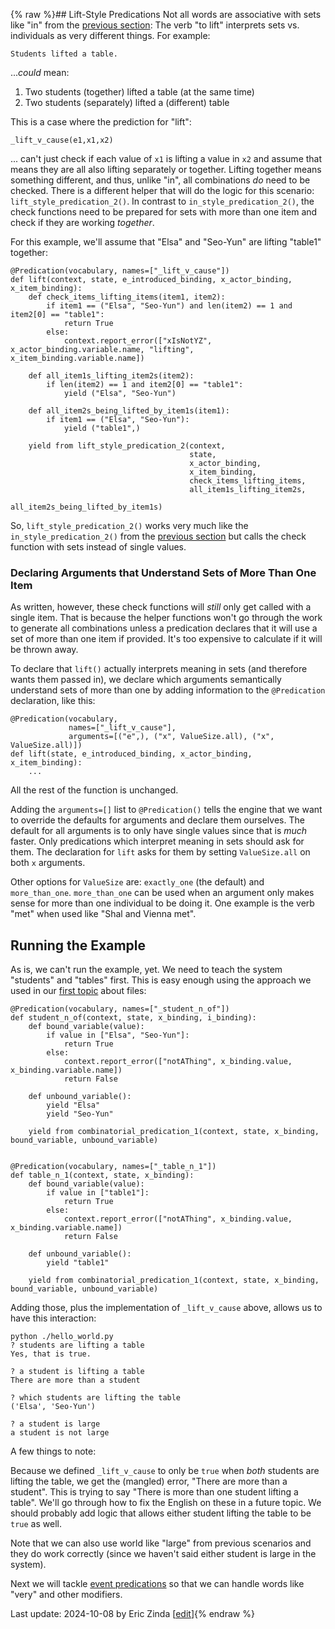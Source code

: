 {% raw %}## Lift-Style Predications
Not all words are associative with sets like "in" from the [previous section](https://blog.inductorsoftware.com/Perplexity/home/pxhowto/pxHowTo030InStylePredications): The verb "to lift" interprets sets vs. individuals as very different things.  For example:

```
Students lifted a table.
```

...*could* mean: 
1. Two students (together) lifted a table (at the same time)
2. Two students (separately) lifted a (different) table

This is a case where the prediction for "lift":

```
_lift_v_cause(e1,x1,x2)
```

... can't just check if each value of `x1` is lifting a value in `x2` and assume that means they are all also lifting separately or together.  Lifting together means something different, and thus, unlike "in", all combinations *do* need to be checked. There is a different helper that will do the logic for this scenario: `lift_style_predication_2()`. In contrast to `in_style_predication_2()`, the check functions need to be prepared for sets with more than one item and check if they are working *together*.

For this example, we'll assume that "Elsa" and "Seo-Yun" are lifting "table1" together:

```
@Predication(vocabulary, names=["_lift_v_cause"])
def lift(context, state, e_introduced_binding, x_actor_binding, x_item_binding):
    def check_items_lifting_items(item1, item2):
        if item1 == ("Elsa", "Seo-Yun") and len(item2) == 1 and item2[0] == "table1":
            return True
        else:
            context.report_error(["xIsNotYZ", x_actor_binding.variable.name, "lifting", x_item_binding.variable.name])

    def all_item1s_lifting_item2s(item2):
        if len(item2) == 1 and item2[0] == "table1":
            yield ("Elsa", "Seo-Yun")

    def all_item2s_being_lifted_by_item1s(item1):
        if item1 == ("Elsa", "Seo-Yun"):
            yield ("table1",)

    yield from lift_style_predication_2(context,
                                        state, 
                                        x_actor_binding, 
                                        x_item_binding,
                                        check_items_lifting_items, 
                                        all_item1s_lifting_item2s,
                                        all_item2s_being_lifted_by_item1s)
```

So, `lift_style_predication_2()` works very much like the `in_style_predication_2()` from the [previous section](https://blog.inductorsoftware.com/Perplexity/home/pxhowto/pxHowTo030InStylePredications) but calls the check function with sets instead of single values.

### Declaring Arguments that Understand Sets of More Than One Item
As written, however, these check functions will *still* only get called with a single item. That is because the helper functions won't go through the work to generate all combinations unless a predication declares that it will use a set of more than one item if provided. It's too expensive to calculate if it will be thrown away.  

To declare that `lift()` actually interprets meaning in sets (and therefore wants them passed in), we declare which arguments semantically understand sets of more than one by adding information to the `@Predication` declaration, like this:

```
@Predication(vocabulary,
             names=["_lift_v_cause"],
             arguments=[("e",), ("x", ValueSize.all), ("x", ValueSize.all)])
def lift(state, e_introduced_binding, x_actor_binding, x_item_binding):
    ...
```
All the rest of the function is unchanged.

Adding the `arguments=[]` list to `@Predication()` tells the engine that we want to override the defaults for arguments and declare them ourselves.  The default for all arguments is to only have single values since that is *much* faster.  Only predications which interpret meaning in sets should ask for them. The declaration for `lift` asks for them by setting `ValueSize.all` on both `x` arguments.

Other options for `ValueSize` are: `exactly_one` (the default) and `more_than_one`. `more_than_one` can be used when an argument only makes sense for more than one individual to be doing it. One example is the verb "met" when used like "Shal and Vienna met".

## Running the Example
As is, we can't run the example, yet. We need to teach the system "students" and "tables" first.  This is easy enough using the approach we used in our [first topic](https://blog.inductorsoftware.com/Perplexity/home/pxhowto/pxHowTo020ImplementAPredication) about files:

```
@Predication(vocabulary, names=["_student_n_of"])
def student_n_of(context, state, x_binding, i_binding):
    def bound_variable(value):
        if value in ["Elsa", "Seo-Yun"]:
            return True
        else:
            context.report_error(["notAThing", x_binding.value, x_binding.variable.name])
            return False

    def unbound_variable():
        yield "Elsa"
        yield "Seo-Yun"

    yield from combinatorial_predication_1(context, state, x_binding, bound_variable, unbound_variable)


@Predication(vocabulary, names=["_table_n_1"])
def table_n_1(context, state, x_binding):
    def bound_variable(value):
        if value in ["table1"]:
            return True
        else:
            context.report_error(["notAThing", x_binding.value, x_binding.variable.name])
            return False

    def unbound_variable():
        yield "table1"

    yield from combinatorial_predication_1(context, state, x_binding, bound_variable, unbound_variable)
```

Adding those, plus the implementation of `_lift_v_cause` above, allows us to have this interaction:

```
python ./hello_world.py
? students are lifting a table
Yes, that is true.

? a student is lifting a table
There are more than a student

? which students are lifting the table
('Elsa', 'Seo-Yun')

? a student is large
a student is not large
```

A few things to note:

Because we defined `_lift_v_cause` to only be `true` when *both* students are lifting the table, we get the (mangled) error, "There are more than a student". This is trying to say "There is more than one student lifting a table". We'll go through how to fix the English on these in a future topic.  We should probably add logic that allows either student lifting the table to be `true` as well.

Note that we can also use world like "large" from previous scenarios and they do work correctly (since we haven't said either student is large in the system).

Next we will tackle [event predications](https://blog.inductorsoftware.com/Perplexity/home/pxhowto/pxHowTo050EventPredications) so that we can handle words like "very" and other modifiers.


Last update: 2024-10-08 by Eric Zinda [[edit](https://github.com/EricZinda/Perplexity/edit/main/docs/pxHowTo/pxHowTo040LiftStylePredications.md)]{% endraw %}